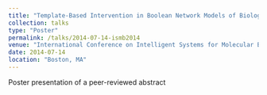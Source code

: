 ```yaml
---
title: "Template-Based Intervention in Boolean Network Models of Biological Systems"
collection: talks
type: "Poster"
permalink: /talks/2014-07-14-ismb2014
venue: "International Conference on Intelligent Systems for Molecular Biology (ISMB)"
date: 2014-07-14
location: "Boston, MA"
---
```


Poster presentation of a peer-reviewed abstract
